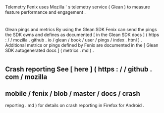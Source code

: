 #
Telemetry
Fenix
uses
Mozilla
'
s
telemetry
service
(
Glean
)
to
measure
feature
performance
and
engagement
.
#
#
Glean
pings
and
metrics
By
using
the
Glean
SDK
Fenix
can
send
the
pings
the
SDK
owns
and
defines
as
documented
[
in
the
Glean
SDK
docs
]
(
https
:
/
/
mozilla
.
github
.
io
/
glean
/
book
/
user
/
pings
/
index
.
html
)
.
Additional
metrics
or
pings
defined
by
Fenix
are
documented
in
the
[
Glean
SDK
autogenerated
docs
]
(
metrics
.
md
)
.
#
#
Crash
reporting
See
[
here
]
(
https
:
/
/
github
.
com
/
mozilla
-
mobile
/
fenix
/
blob
/
master
/
docs
/
crash
-
reporting
.
md
)
for
details
on
crash
reporting
in
Firefox
for
Android
.
